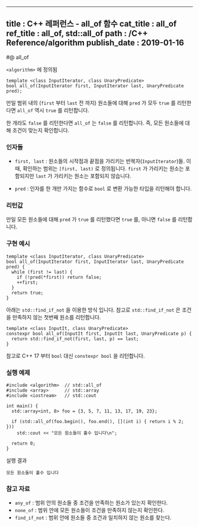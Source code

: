 ----------------
title : C++ 레퍼런스 - all_of 함수
cat_title : all_of
ref_title : all_of, std::all_of
path : /C++ Reference/algorithm
publish_date : 2019-01-16
----------------

#@ all_of

`<algorithm>` 에 정의됨

```cpp-formatted
template <class InputIterator, class UnaryPredicate>
bool all_of(InputIterator first, InputIterator last, UnaryPredicate pred);
```

만일 범위 내의 (`first` 부터 `last` 전 까지) 원소들에 대해 `pred` 가 모두 `true` 를 리턴한다면 `all_of` 역시 `true` 를 리턴합니다.

한 개라도 `false` 를 리턴한다면 `all_of` 는 `false` 를 리턴합니다. 즉, 모든 원소들에 대해 조건이 맞는지 확인합니다.

### 인자들

* `first, last` : 원소들의 시작점과 끝점을 가리키는 반복자(`InputIterator`)들. 이 때, 확인하는 범위는 `[first, last)` 로 정의됩니다. `first` 가 가리키는 원소는 포함되지만 `last` 가 가리키는 원소는 포함되지 않습니다.

* `pred` : 인자를 한 개만 가지는 함수로 `bool` 로 변환 가능한 타입을 리턴해야 합니다.

### 리턴값

만일 모든 원소들에 대해 `pred` 가 `true` 를 리턴했다면 `true` 를, 아니면 `false` 를 리턴합니다.

### 구현 예시

```cpp-formatted
template <class InputIterator, class UnaryPredicate>
bool all_of(InputIterator first, InputIterator last, UnaryPredicate pred) {
  while (first != last) {
    if (!pred(*first)) return false;
    ++first;
  }
  return true;
}
```

아래는 `std::find_if_not` 을 이용한 방식 입니다. 참고로 `std::find_if_not` 은 조건을 만족하지 않는 첫번째 원소를 리턴합니다.

```cpp-formatted
template <class InputIt, class UnaryPredicate>
constexpr bool all_of(InputIt first, InputIt last, UnaryPredicate p) {
  return std::find_if_not(first, last, p) == last;
}
```

참고로 C++ 17 부터 `bool` 대신 `constexpr bool` 을 리턴합니다.

### 실행 예제

```cpp-formatted
#include <algorithm>  // std::all_of
#include <array>      // std::array
#include <iostream>   // std::cout

int main() {
  std::array<int, 8> foo = {3, 5, 7, 11, 13, 17, 19, 23};

  if (std::all_of(foo.begin(), foo.end(), [](int i) { return i % 2; }))
    std::cout << "모든 원소들이 홀수 입니다\n";

  return 0;
}
```

실행 결과

```exec
모든 원소들이 홀수 입니다
```

### 참고 자료

* `any_of` : 범위 안의 원소들 중 조건을 만족하는 원소가 있는지 확인한다.
* `none_of` : 범위 안에 모든 원소들이 조건을 만족하지 않는지 확인한다.
* `find_if_not` : 범위 안에 원소들 중 조건과 일치하지 않는 원소를 찾는다.